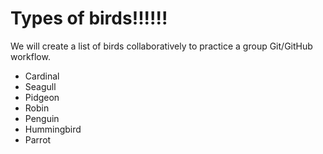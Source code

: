 # Types of birds!!!!!!
We will create a list of birds collaboratively to practice a group Git/GitHub workflow.

* Cardinal
* Seagull
* Pidgeon
* Robin
* Penguin
* Hummingbird
* Parrot
